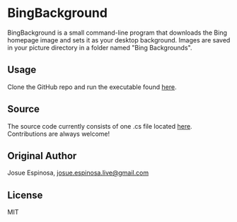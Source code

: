 # BingBackground
BingBackground is a small command-line program that downloads the Bing homepage image and sets it as your desktop background. Images are saved in your picture directory in a folder named "Bing Backgrounds".

## Usage
Clone the GitHub repo and run the executable found [here](https://github.com/SunRed/BingBackground/tree/master/BingBackground/bin).

## Source
The source code currently consists of one .cs file located [here](https://github.com/SunRed/BingBackground/tree/master/BingBackground/BingBackground.cs). Contributions are always welcome!

## Original Author
Josue Espinosa, josue.espinosa.live@gmail.com

## License
MIT
